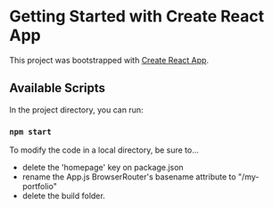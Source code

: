 # Getting Started with Create React App

This project was bootstrapped with [Create React App](https://github.com/facebook/create-react-app).

## Available Scripts

In the project directory, you can run:

### `npm start`

To modify the code in a local directory, be sure to...
- delete the 'homepage' key on package.json
- rename the App.js BrowserRouter's basename attribute to "/my-portfolio"
- delete the build folder. 